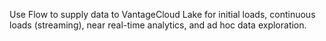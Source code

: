 Use Flow to supply data to VantageCloud Lake for initial loads, continuous loads (streaming), near real-time analytics, and ad hoc data exploration.

